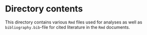 # Directory contents

This directory contains various `Rmd` files used for analyses as well as `bibliography.bib`-file for cited literature in the `Rmd` documents.